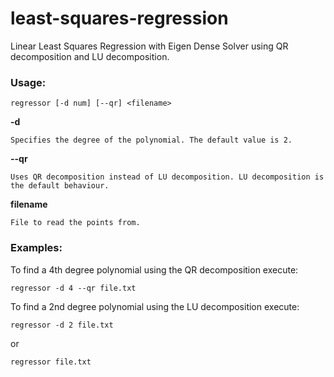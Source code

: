 # least-squares-regression
Linear Least Squares Regression with  Eigen Dense Solver using QR decomposition and LU decomposition.

### Usage:

    regressor [-d num] [--qr] <filename>

**-d**

    Specifies the degree of the polynomial. The default value is 2.
  
**--qr**

    Uses QR decomposition instead of LU decomposition. LU decomposition is the default behaviour.
  
**filename**

    File to read the points from.
  
  
  
### Examples:

  To find a 4th degree polynomial using the QR decomposition execute:
  
    regressor -d 4 --qr file.txt
  
  
  To find a 2nd degree polynomial using the LU decomposition execute:
  
    regressor -d 2 file.txt
    
  or
  
    regressor file.txt
    
